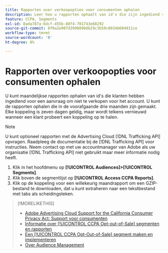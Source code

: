 ```yaml
---
title: Rapporten over verkoopopties voor consumenten ophalen
description: Leer hoe u rapporten ophaalt van id's die zijn ingediend voor aanvragen om niet te verkopen.
feature: CCPA, Segments
exl-id: 8ada787a-6dcf-455b-88f4-701743e68292
source-git-commit: 0f0a2e907d39900968b29c3b59c8034b604911ce
workflow-type: tm+mt
source-wordcount: '0'
ht-degree: 0%

---
```


# Rapporten over verkoopopties voor consumenten ophalen

U kunt maandelijkse rapporten ophalen van id&#39;s die klanten hebben ingediend voor een aanvraag om niet te verkopen voor het account. U kunt de rapporten ophalen die in de voorafgaande drie maanden zijn gemaakt. Elke koppeling is zeven dagen geldig, maar wordt telkens vernieuwd wanneer een klant probeert een koppeling op te halen.

>[!NOTE]
>
>U kunt optioneel rapporten met de Advertising Cloud [!DNL Trafficking API] opvragen. Raadpleeg de documentatie bij de [!DNL Trafficking API] voor instructies. Neem contact op met uw accountmanager van Adobe als uw organisatie [!DNL Trafficking API] niet gebruikt maar meer informatie nodig heeft.

1. Klik in het hoofdmenu op **[!UICONTROL Audiences]>[!UICONTROL Segments]**.
1. Klik boven de segmentlijst op **[!UICONTROL Access CCPA Reports]**.
1. Klik op de koppeling voor een willekeurig maandrapport om een GZIP-bestand te downloaden, dat u kunt extraheren naar een tekstbestand met tabs als scheidingsteken.

>[!MORELIKETHIS]
>
>* [Adobe Advertising Cloud Support for the California Consumer Privacy Act: Support voor consumenten](https://experienceleague.adobe.com/docs/advertising-cloud/privacy/ad-cloud-ccpa-opt-out-of-sale.html)
>* [Informatie over  [!UICONTROL CCPA Opt-out-of-Sale] segmenten en rapporten](ccpa-opt-out-about.md)
>* [Een  [!UICONTROL CCPA Opt-Out-of-Sale] segment maken en implementeren](ccpa-opt-out-segment-create.md)
>* [Over Audience Management](audience-about.md)

